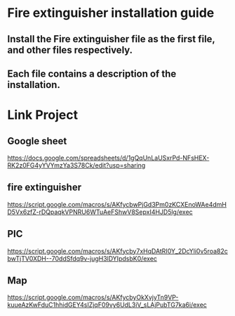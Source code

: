# Fire extinguisher installation guide   
## Install the Fire extinguisher file as the first file, and other files respectively.    
## Each file contains a description of the installation.  
  
# Link Project
## Google sheet  
https://docs.google.com/spreadsheets/d/1gQqUnLaUSxrPd-NFsHEX-RK2z0FG4yYVYmzYa3S78Ck/edit?usp=sharing  

## fire extinguisher  
https://script.google.com/macros/s/AKfycbwPjGd3Pm0zKCXEnoWAe4dmHD5Vx6zfZ-rDQpaqkVPNRU6WTuAeFShwV8SepxI4HJD5lg/exec  

## PIC  
https://script.google.com/macros/s/AKfycby7xHqDAtRI0Y_2DcYli0v5roa82cbwTjTV0XDH--70ddSfdq9v-jugH3lDYIpdsbK0/exec  

## Map  
https://script.google.com/macros/s/AKfycbyOkXvjyTn9VP-kuueAzKwFduC1hhidGEY4sIZjqF09vy6UdL3iV_sLAjPubTG7ka6i/exec  

